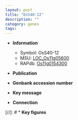 ```yaml
---
layout: post
title: "OsS40-12"
description: ""
category: genes
tags: 
---
```


* **Information**  
    + Symbol: OsS40-12  
    + MSU: [LOC_Os11g05600](http://rice.uga.edu/cgi-bin/ORF_infopage.cgi?orf=LOC_Os11g05600)  
    + RAPdb: [Os11g0154300](http://rapdb.dna.affrc.go.jp/viewer/gbrowse_details/irgsp1?name=Os11g0154300)  

* **Publication**  

* **Genbank accession number**  

* **Key message**  

* **Connection**  

[//]: # * **Key figures**  


